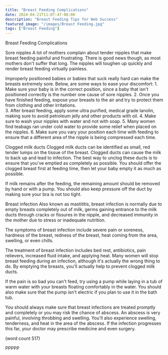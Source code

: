 ```yaml
---
title: "Breast Feeding Complications"
date: 2024-04-21T11:07:47-08:00
description: "Breast Feeding Tips for Web Success"
featured_image: "/images/Breast Feeding.jpg"
tags: ["Breast Feeding"]
---
```


Breast Feeding Complications

Sore nipples
A lot of mothers complain about tender nipples that
make breast feeding painful and frustrating.  There 
is good news though, as most mothers don't suffer
that long.  The nipples will toughen up quickly 
and render breast feeding virtually painless.

Improperly positioned babies or babies that suck
really hard can make the breasts extremely sore.
Below, are some ways to ease your discomfort:
	1.  Make sure your baby is in the correct
position, since a baby that isn't positioned correctly
is the number one cause of sore nipples.
	2.  Once you have finished feeding, expose 
your breasts to the air and try to protect them from
clothing and other irritations.  
	3.  After breast feeding, apply some ultra
purified, medical grade lanolin, making sure to avoid
petroleum jelly and other products with oil.
	4.  Make sure to wash your nipples with water
and not with soap.
	5.  Many women find teabags ran under cold 
water to provide some relief when placed on the
nipples.
	6.  Make sure you vary your position each time
with feeding to ensure that a different area of the
nipple is being compressed each time.

Clogged milk ducts
Clogged milk ducts can be identified as small, red tender
lumps on the tissue of the breast.  Clogged ducts can 
cause the milk to back up and lead to infection.  The 
best way to unclog these ducts is to ensure that you've 
emptied as completely as possible.  You should offer
the clogged breast first at feeding time, then let 
your baby empty it as much as possible.

If milk remains after the feeding, the remaining amount
should be removed by hand or with a pump.  You should
also keep pressure off the duct by making sure your
bra is not too tight.

Breast infection
Also known as mastititis, breast infection is normally
due to empty breasts completely out of milk, germs
gaining entrance to the milk ducts through cracks or
fissures in the nipple, and decreased immunity in the
mother due to stress or inadequate nutrition.

The symptoms of breast infection include severe pain
or soreness, hardness of the breast, redness of the
breast, heat coming from the area, swelling, or even
chills.

The treatment of breast infection includes bed rest,
antibiotics, pain relievers, increased fluid intake,
and applying heat.  Many women will stop breast feeding
during an infection, although it's actually the wrong
thing to do.  By emptying the breasts, you'll 
actually help to prevent clogged milk ducts.

If the pain is so bad you can't feed, try using a 
pump while laying in a tub of warm water with your
breasts floating comfortably in the water.  You should
also make sure that the pump isn't electric if you
plan to use it in the bath tub.

You should always make sure that breast infections
are treated promptly and completely or you may 
risk the chance of abscess.  An abscess is very 
painful, involving throbbing and swelling.  You'll
also experience swelling, tenderness, and heat in
the area of the abscess.  If the infection progresses
this far, your doctor may prescribe medicine and 
even surgery.

(word count 517)

PPPPP
